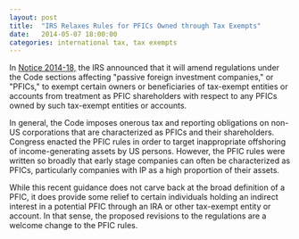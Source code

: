 ```yaml
---
layout: post
title:  "IRS Relaxes Rules for PFICs Owned through Tax Exempts"
date:   2014-05-07 18:00:00
categories: international tax, tax exempts
---
```


In [Notice 2014-18,][Notice link] the IRS announced that it will amend regulations under the Code sections affecting 
"passive foreign investment companies," or "PFICs," to exempt certain owners or beneficiaries of tax-exempt entities or 
accounts from treatment as PFIC shareholders with respect to any PFICs owned by such tax-exempt entities or accounts.  

In general, the Code imposes onerous tax and reporting obligations on non-US corporations that are characterized as PFICs and their 
shareholders. Congress enacted the PFIC rules in order to target inappropriate offshoring of income-generating assets by US persons. 
However, the PFIC rules were written so broadly that early stage companies can often be characterized as PFICs, particularly companies 
with IP as a high proportion of their assets.  

While this recent guidance does not carve back at the broad definition of a PFIC, it does provide some relief to certain individuals holding 
an indirect interest in a potential PFIC through an IRA or other tax-exempt entity or account. In that sense, the proposed revisions to the 
regulations are a welcome change to the PFIC rules.

[Notice link]: http://www.irs.gov/irb/2014-18_IRB/ar06.html